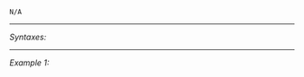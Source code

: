 `N/A`


---
*Syntaxes:*

<!-- [] call `BIS_fnc_moduleCuratorSetCamera` -->

---
*Example 1:*

<!-- 
```sqf
[] call BIS_fnc_moduleCuratorSetCamera;
``` -->